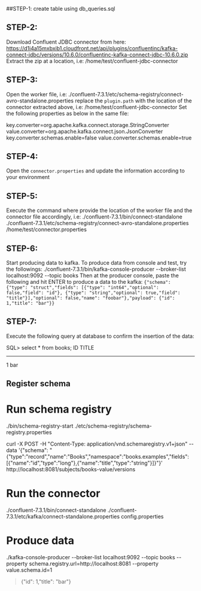 ##STEP-1:
create table using db_queries.sql

## STEP-2:
Download Confluent JDBC connector from here:
https://d1i4a15mxbxib1.cloudfront.net/api/plugins/confluentinc/kafka-connect-jdbc/versions/10.6.0/confluentinc-kafka-connect-jdbc-10.6.0.zip
Extract the zip at a location, i.e: /home/test/confluent-jdbc-connector

## STEP-3:
Open the worker file, i.e: ./confluent-7.3.1/etc/schema-registry/connect-avro-standalone.properties
replace the `plugin.path` with the location of the connector extracted above, i.e: /home/test/confluent-jdbc-connector
Set the following properties as below in the same file:

key.converter=org.apache.kafka.connect.storage.StringConverter
value.converter=org.apache.kafka.connect.json.JsonConverter
key.converter.schemas.enable=false
value.converter.schemas.enable=true

## STEP-4:
Open the `connector.properties` and update the information according to your environment

## STEP-5:
Execute the command where provide the location of the worker file and the connector file accordingly, i.e:
./confluent-7.3.1/bin/connect-standalone ./confluent-7.3.1/etc/schema-registry/connect-avro-standalone.properties /home/test/connector.properties

## STEP-6:
Start producing data to kafka. To produce data from console and test, try the followings:
./confluent-7.3.1/bin/kafka-console-producer --broker-list localhost:9092 --topic books
Then at the producer console, paste the following and hit ENTER to produce a data to the kafka:
`{"schema": {"type": "struct","fields": [{"type": "int64","optional": false,"field": "id"}, {"type": "string","optional": true,"field": "title"}],"optional": false,"name": "foobar"},"payload": {"id": 1,"title": "bar"}}`

## STEP-7:
Execute the following query at database to confirm the insertion of the data:

SQL> select * from books;
ID  TITLE
--- -----
1	bar

## Register schema
# Run schema registry
./bin/schema-registry-start ./etc/schema-registry/schema-registry.properties

curl -X POST -H "Content-Type: application/vnd.schemaregistry.v1+json" --data '{"schema": "{\"type\":\"record\",\"name\":\"Books\",\"namespace\":\"books.examples\",\"fields\":[{\"name\":\"id\",\"type\":\"long\"},{\"name\":\"title\",\"type\":\"string\"}]}"}' http://localhost:8081/subjects/books-value/versions

# Run the connector
./confluent-7.3.1/bin/connect-standalone ./confluent-7.3.1/etc/kafka/connect-standalone.properties config.properties

# Produce data
./kafka-console-producer --broker-list localhost:9092 --topic books --property schema.registry.url=http://localhost:8081 --property value.schema.id=1
> {"id": 1,"title": "bar"}
